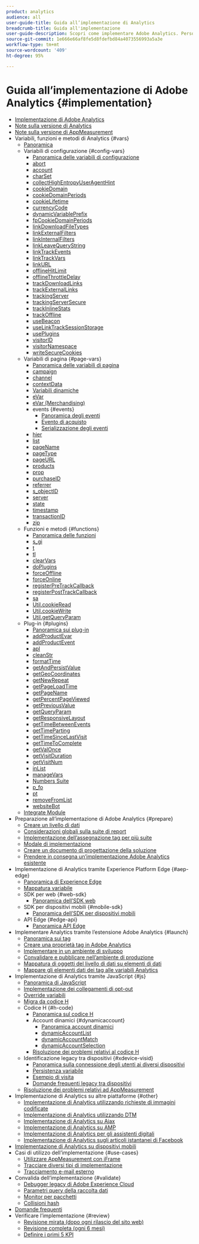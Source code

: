 ```yaml
---
product: analytics
audience: all
user-guide-title: Guida all’implementazione di Analytics
breadcrumb-title: Guida all'implementazione
user-guide-description: Scopri come implementare Adobe Analytics. Personalizza i dati raccolti per ottenere il massimo dai dati di Analytics.
source-git-commit: 1e666e66af8fe5d8fdefbd84a4073556993a5a3e
workflow-type: tm+mt
source-wordcount: '409'
ht-degree: 95%

---
```



# Guida all’implementazione di Adobe Analytics {#implementation}

+ [Implementazione di Adobe Analytics](home.md)
+ [Note sulla versione di Analytics](https://experienceleague.adobe.com/docs/analytics/release-notes/latest.html?lang=it)
+ [Note sulla versione di AppMeasurement](appmeasurement-updates.md)
+ Variabili, funzioni e metodi di Analytics {#vars}
   + [Panoramica](vars/overview.md)
   + Variabili di configurazione {#config-vars}
      + [Panoramica delle variabili di configurazione](vars/config-vars/configuration-variables.md)
      + [abort](vars/config-vars/abort.md)
      + [account](vars/config-vars/account.md)
      + [charSet](vars/config-vars/charset.md)
      + [collectHighEntropyUserAgentHint](vars/config-vars/collecthighentropyuseragenthints.md)
      + [cookieDomain](vars/config-vars/cookiedomain.md)
      + [cookieDomainPeriods](vars/config-vars/cookiedomainperiods.md)
      + [cookieLifetime](vars/config-vars/cookielifetime.md)
      + [currencyCode](vars/config-vars/currencycode.md)
      + [dynamicVariablePrefix](vars/config-vars/dynamicvariableprefix.md)
      + [fpCookieDomainPeriods](vars/config-vars/fpcookiedomainperiods.md)
      + [linkDownloadFileTypes](vars/config-vars/linkdownloadfiletypes.md)
      + [linkExternalFilters](vars/config-vars/linkexternalfilters.md)
      + [linkInternalFilters](vars/config-vars/linkinternalfilters.md)
      + [linkLeaveQueryString](vars/config-vars/linkleavequerystring.md)
      + [linkTrackEvents](vars/config-vars/linktrackevents.md)
      + [linkTrackVars](vars/config-vars/linktrackvars.md)
      + [linkURL](vars/config-vars/linkurl.md)
      + [offlineHitLimit](vars/config-vars/offlinehitlimit.md)
      + [offlineThrottleDelay](vars/config-vars/offlinethrottledelay.md)
      + [trackDownloadLinks](vars/config-vars/trackdownloadlinks.md)
      + [trackExternalLinks](vars/config-vars/trackexternallinks.md)
      + [trackingServer](vars/config-vars/trackingserver.md)
      + [trackingServerSecure](vars/config-vars/trackingserversecure.md)
      + [trackInlineStats](vars/config-vars/trackinlinestats.md)
      + [trackOffline](vars/config-vars/trackoffline.md)
      + [useBeacon](vars/config-vars/usebeacon.md)
      + [useLinkTrackSessionStorage](vars/config-vars/uselinktracksessionstorage.md)
      + [usePlugins](vars/config-vars/useplugins.md)
      + [visitorID](vars/config-vars/visitorid.md)
      + [visitorNamespace](vars/config-vars/visitornamespace.md)
      + [writeSecureCookies](vars/config-vars/writesecurecookies.md)
   + Variabili di pagina {#page-vars}
      + [Panoramica delle variabili di pagina](vars/page-vars/page-variables.md)
      + [campaign](vars/page-vars/campaign.md)
      + [channel](vars/page-vars/channel.md)
      + [contextData](vars/page-vars/contextdata.md)
      + [Variabili dinamiche](vars/page-vars/dynamic-variables.md)
      + [eVar](vars/page-vars/evar.md)
      + [eVar  (Merchandising)](vars/page-vars/evar-merchandising.md)
      + events {#events}
         + [Panoramica degli eventi](vars/page-vars/events/events-overview.md)
         + [Evento di acquisto](vars/page-vars/events/event-purchase.md)
         + [Serializzazione degli eventi](vars/page-vars/events/event-serialization.md)
      + [hier](vars/page-vars/hier.md)
      + [list](vars/page-vars/list.md)
      + [pageName](vars/page-vars/pagename.md)
      + [pageType](vars/page-vars/pagetype.md)
      + [pageURL](vars/page-vars/pageurl.md)
      + [products](vars/page-vars/products.md)
      + [prop](vars/page-vars/prop.md)
      + [purchaseID](vars/page-vars/purchaseid.md)
      + [referrer](vars/page-vars/referrer.md)
      + [s_objectID](vars/page-vars/s-objectid.md)
      + [server](vars/page-vars/server.md)
      + [state](vars/page-vars/state.md)
      + [timestamp](vars/page-vars/timestamp.md)
      + [transactionID](vars/page-vars/transactionid.md)
      + [zip](vars/page-vars/zip.md)
   + Funzioni e metodi {#functions}
      + [Panoramica delle funzioni](vars/functions/overview.md)
      + [s_gi](vars/functions/s-gi.md)
      + [t](vars/functions/t-method.md)
      + [tl](vars/functions/tl-method.md)
      + [clearVars](vars/functions/clearvars.md)
      + [doPlugins](vars/functions/doplugins.md)
      + [forceOffline](vars/functions/forceoffline.md)
      + [forceOnline](vars/functions/forceonline.md)
      + [registerPreTrackCallback](vars/functions/registerpretrackcallback.md)
      + [registerPostTrackCallback](vars/functions/registerposttrackcallback.md)
      + [sa](vars/functions/sa-method.md)
      + [Util.cookieRead](vars/functions/util-cookieread.md)
      + [Util.cookieWrite](vars/functions/util-cookiewrite.md)
      + [Util.getQueryParam](vars/functions/util-getqueryparam.md)
   + Plug-in {#plugins}
      + [Panoramica sui plug-in](vars/plugins/impl-plugins.md)
      + [addProductEvar](vars/plugins/addproductevar.md)
      + [addProductEvent](vars/plugins/addproductevent.md)
      + [apl](vars/plugins/apl.md)
      + [cleanStr](vars/plugins/cleanstr.md)
      + [formatTime](vars/plugins/formattime.md)
      + [getAndPersistValue](vars/plugins/getandpersistvalue.md)
      + [getGeoCoordinates](vars/plugins/getgeocoordinates.md)
      + [getNewRepeat](vars/plugins/getnewrepeat.md)
      + [getPageLoadTime](vars/plugins/getpageloadtime.md)
      + [getPageName](vars/plugins/getpagename.md)
      + [getPercentPageViewed](vars/plugins/getpercentpageviewed.md)
      + [getPreviousValue](vars/plugins/getpreviousvalue.md)
      + [getQueryParam](vars/plugins/getqueryparam.md)
      + [getResponsiveLayout](vars/plugins/getresponsivelayout.md)
      + [getTimeBetweenEvents](vars/plugins/gettimebetweenevents.md)
      + [getTimeParting](vars/plugins/gettimeparting.md)
      + [getTimeSinceLastVisit](vars/plugins/gettimesincelastvisit.md)
      + [getTimeToComplete](vars/plugins/gettimetocomplete.md)
      + [getValOnce](vars/plugins/getvalonce.md)
      + [getVisitDuration](vars/plugins/getvisitduration.md)
      + [getVisitNum](vars/plugins/getvisitnum.md)
      + [inList](vars/plugins/inlist.md)
      + [manageVars](vars/plugins/managevars.md)
      + [Numbers Suite](vars/plugins/numberssuite.md)
      + [p_fo](vars/plugins/p-fo.md)
      + [pt](vars/plugins/pt-plugin.md)
      + [removeFromList](vars/plugins/removefromlist.md)
      + [websiteBot](vars/plugins/websitebot.md)
   + [Integrate Module](vars/integrate.md)
+ Preparazione all’implementazione di Adobe Analytics {#prepare}
   + [Creare un livello di dati](prepare/data-layer.md)
   + [Considerazioni globali sulla suite di report](prepare/global-rs.md)
   + [Implementazione dell’assegnazione tag per più suite](prepare/multi-suite-tagging.md)
   + [Modale di implementazione](prepare/implementation-modal.md)
   + [Creare un documento di progettazione della soluzione](prepare/solution-design.md)
   + [Prendere in consegna un’implementazione Adobe Analytics esistente](prepare/existing-implementation.md)
+ Implementazione di Analytics tramite Experience Platform Edge {#aep-edge}
   + [Panoramica di Experience Edge](aep-edge/overview.md)
   + [Mappatura variabile](aep-edge/variable-mapping.md)
   + SDK per web {#web-sdk}
      + [Panoramica dell’SDK web](aep-edge/web-sdk/overview.md)
   + SDK per dispositivi mobili {#mobile-sdk}
      + [Panoramica dell’SDK per dispositivi mobili](aep-edge/mobile-sdk/overview.md)
   + API Edge {#edge-api}
      + [Panoramica API Edge](aep-edge/edge-api/overview.md)
+ Implementare Analytics tramite l’estensione Adobe Analytics {#launch}
   + [Panoramica sui tag](launch/overview.md)
   + [Creare una proprietà tag in Adobe Analytics](launch/create-analytics-property.md)
   + [Implementare in un ambiente di sviluppo](launch/deploy-dev.md)
   + [Convalidare e pubblicare nell’ambiente di produzione](launch/validate-publish-prod.md)
   + [Mappatura di oggetti del livello di dati su elementi di dati](launch/layer-to-elements.md)
   + [Mappare gli elementi dati dei tag alle variabili Analytics](launch/elements-to-variable.md)
+ Implementazione di Analytics tramite JavaScript {#js}
   + [Panoramica di JavaScript](js/overview.md)
   + [Implementazione dei collegamenti di opt-out](js/opt-out.md)
   + [Override variabili](js/overrides.md)
   + [Migra da codice H](js/migrate-from-hcode.md)
   + Codice H {#h-code}
      + [Panoramica sul codice H](js/h-code/overview.md)
      + Account dinamici {#dynamicaccount}
         + [Panoramica account dinamici](js/h-code/dynamicaccount/overview.md)
         + [dynamicAccountList](js/h-code/dynamicaccount/dynamicaccountlist.md)
         + [dynamicAccountMatch](js/h-code/dynamicaccount/dynamicaccountmatch.md)
         + [dynamicAccountSelection](js/h-code/dynamicaccount/dynamicaccountselection.md)
      + [Risoluzione dei problemi relativi al codice H](js/h-code/troubleshooting.md)
   + Identificazione legacy tra dispositivi {#xdevice-visid}
      + [Panoramica sulla connessione degli utenti ai diversi dispositivi](js/xdevice-visid/xdevice-connecting.md)
      + [Persistenza variabile](js/xdevice-visid/variable-persistence.md)
      + [Esempio di visita](js/xdevice-visid/visit-example.md)
      + [Domande frequenti legacy tra dispositivi](js/xdevice-visid/xdevice-faq.md)
   + [Risoluzione dei problemi relativi ad AppMeasurement](js/troubleshooting.md)
+ Implementazione di Analytics su altre piattaforme {#other}
   + [Implementazione di Analytics utilizzando richieste di immagini codificate](other/hardcoded.md)
   + [Implementazione di Analytics utilizzando DTM](other/dtm-implementation-overview.md)
   + [Implementazione di Analytics su Ajax](other/ajax.md)
   + [Implementazione di Analytics su AMP](other/amp.md)
   + [Implementazione di Analytics per gli assistenti digitali](other/digital-assistants.md)
   + [Implementazione di Analytics sugli articoli istantanei di Facebook](other/fb-instant-articles.md)
+ [Implementazione di Analytics su dispositivi mobili](mobile-device-sdk.md)
+ Casi di utilizzo dell’implementazione {#use-cases}
   + [Utilizzare AppMeasurement con iFrame](use-cases/iframe.md)
   + [Tracciare diversi tipi di implementazione](use-cases/cross-type-implementation.md)
   + [Tracciamento e-mail esterno](use-cases/email-external.md)
+ Convalida dell’implementazione {#validate}
   + [Debugger legacy di Adobe Experience Cloud](validate/debugger.md)
   + [Parametri query della raccolta dati](validate/query-parameters.md)
   + [Monitor per pacchetti](validate/packet-monitor.md)
   + [Collisioni hash](validate/hash-collisions.md)
+ [Domande frequenti](faq.md)
+ Verificare l’implementazione {#review}
   + [Revisione mirata (dopo ogni rilascio del sito web)](review/focused-review.md)
   + [Revisione completa (ogni 6 mesi)](review/full-review.md)
   + [Definire i primi 5 KPI](review/define-kpis.md)
